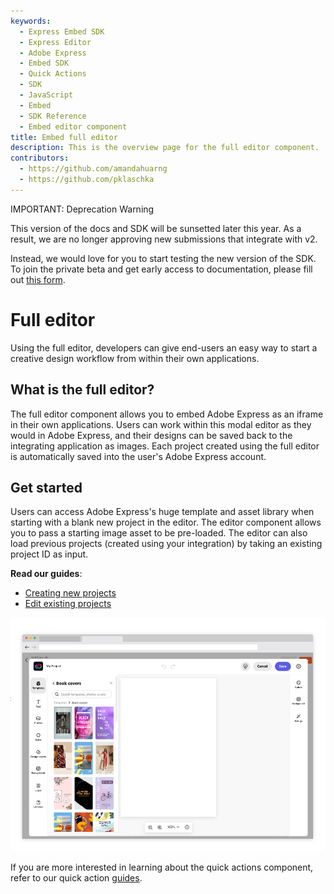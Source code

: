```yaml
---
keywords:
  - Express Embed SDK
  - Express Editor
  - Adobe Express
  - Embed SDK
  - Quick Actions
  - SDK
  - JavaScript
  - Embed
  - SDK Reference
  - Embed editor component
title: Embed full editor
description: This is the overview page for the full editor component.
contributors:
  - https://github.com/amandahuarng
  - https://github.com/pklaschka
---
```


<InlineAlert variant="warning" slots="header, text1, text2" />

IMPORTANT: Deprecation Warning

This version of the docs and SDK will be sunsetted later this year. As a result, we are no longer approving new submissions that integrate with v2.

Instead, we would love for you to start testing the new version of the SDK. To join the private beta and get early access to documentation, please fill out [this form](https://airtable.com/shryiOk1VwoWxUCZs?prefill_Platform=Adobe%20Express%20Embed%20SDK&hide_Platform=true).

# Full editor

Using the full editor, developers can give end-users an easy way to start a creative design workflow from within their own applications.

## What is the full editor?

The full editor component allows you to embed Adobe Express as an iframe in their own applications. Users can work within this modal editor as they would in Adobe Express, and their designs can be saved back to the integrating application as images. Each project created using the full editor is automatically saved into the user's Adobe Express account.

## Get started

Users can access Adobe Express's huge template and asset library when starting with a blank new project in the editor. The editor component allows you to pass a starting image asset to be pre-loaded. The editor can also load previous projects (created using your integration) by taking an existing project ID as input.

__Read our guides__:

* [Creating new projects](create_project/index.md)
* [Edit existing projects](edit_project/index.md)

![Full editor](editor.png)

If you are more interested in learning about the quick actions component, refer to our quick action [guides](../quick_actions/index.md).
